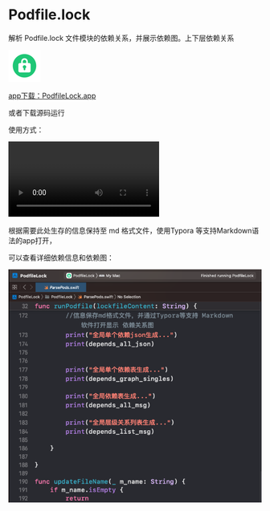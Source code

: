 # Podfile.lock
解析 Podfile.lock 文件模块的依赖关系，并展示依赖图。上下层依赖关系

![使用方式](source/icon.png)

[app下载：PodfileLock.app](source/PodfileLock.app.zip)

或者下载源码运行



使用方式：

![使用方式](source/usagevideo.mp4)



根据需要此处生存的信息保持至 md 格式文件，使用Typora 等支持Markdown语法的app打开，

可以查看详细依赖信息和依赖图：

![使用方式](source/graphfiles.png)
